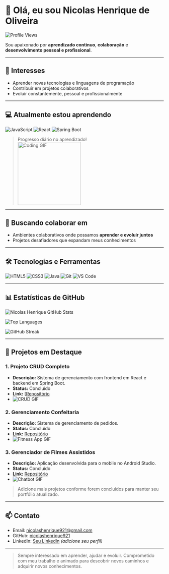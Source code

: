 # 👋 Olá, eu sou Nicolas Henrique de Oliveira

![Profile Views](https://komarev.com/ghpvc/?username=nicolashenrique921&color=blue)

Sou apaixonado por **aprendizado contínuo**, **colaboração** e **desenvolvimento pessoal e profissional**.  

---

## 👀 Interesses
- Aprender novas tecnologias e linguagens de programação  
- Contribuir em projetos colaborativos  
- Evoluir constantemente, pessoal e profissionalmente  

---

## 💻 Atualmente estou aprendendo
![JavaScript](https://img.shields.io/badge/JavaScript-F7DF1E?style=for-the-badge&logo=javascript&logoColor=black)
![React](https://img.shields.io/badge/React-61DAFB?style=for-the-badge&logo=react&logoColor=black)
![Spring Boot](https://img.shields.io/badge/Spring_Boot-6DB33F?style=for-the-badge&logo=spring&logoColor=white)

> Progresso diário no aprendizado!  
> <img src="https://media.giphy.com/media/xT0GqssRweIhlz209i/giphy.gif" width="200" alt="Coding GIF">

---

## 🧩 Buscando colaborar em
- Ambientes colaborativos onde possamos **aprender e evoluir juntos**  
- Projetos desafiadores que expandam meus conhecimentos  

---

## 🛠 Tecnologias e Ferramentas
![HTML5](https://img.shields.io/badge/HTML5-E34F26?style=for-the-badge&logo=html5&logoColor=white)
![CSS3](https://img.shields.io/badge/CSS3-1572B6?style=for-the-badge&logo=css3&logoColor=white)
![Java](https://img.shields.io/badge/Java-007396?style=for-the-badge&logo=java&logoColor=white)
![Git](https://img.shields.io/badge/Git-F05032?style=for-the-badge&logo=git&logoColor=white)
![VS Code](https://img.shields.io/badge/VS_Code-007ACC?style=for-the-badge&logo=visual-studio-code&logoColor=white)

---

## 📊 Estatísticas de GitHub

![Nicolas Henrique GitHub Stats](https://github-readme-stats.vercel.app/api?username=nicolashenrique921&show_icons=true&theme=radical)

![Top Languages](https://github-readme-stats.vercel.app/api/top-langs/?username=nicolashenrique921&layout=compact&theme=radical)

![GitHub Streak](https://github-readme-streak-stats.herokuapp.com/?user=nicolashenrique921&theme=radical)

---

## 🚀 Projetos em Destaque

### 1. Projeto CRUD Completo
- **Descrição:** Sistema de gerenciamento com frontend em React e backend em Spring Boot.  
- **Status:** Concluído  
- **Link:** [[Repositório](https://github.com/nicolashenrique921/SeuProjetoCRUD)
- ![CRUD GIF](https://media.giphy.com/media/l0MYt5jPR6QX5pnqM/giphy.gif)

### 2. Gerenciamento Confeitaria
- **Descrição:** Sistema de gerenciamento de pedidos.  
- **Status:** Concluído  
- **Link:** [Repositório](https://github.com/nicolashenrique921/GerenciamentoConfeitaria)  
- ![Fitness App GIF](https://media.giphy.com/media/3o6Zt481isNVuQI1l6/giphy.gif)

### 3. Gerenciador de Filmes Assistidos
- **Descrição:** Aplicação desenvolvida para o mobile no Android Studio.  
- **Status:** Concluído  
- **Link:** [Repositório](https://github.com/nicolashenrique921/GerenciadordeFilmesAssistidos)  
- ![Chatbot GIF](https://media.giphy.com/media/26BRv0ThflsHCqDrG/giphy.gif)

> Adicione mais projetos conforme forem concluídos para manter seu portfólio atualizado.  

---

## 📫 Contato
- Email: [nicolashenrique921@gmail.com](mailto:nicolashenrique921@gmail.com)  
- GitHub: [nicolashenrique921](https://github.com/nicolashenrique921)  
- LinkedIn: [Seu LinkedIn](https://www.linkedin.com/in/nicolashenrique/) *(adicione seu perfil)*  

---

> Sempre interessado em aprender, ajudar e evoluir. Comprometido com meu trabalho e animado para descobrir novos caminhos e adquirir novos conhecimentos.

